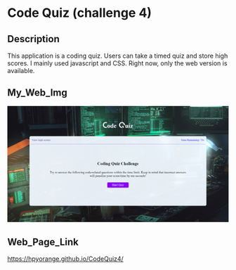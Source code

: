 # Code Quiz (challenge 4)

## Description
This application is a coding quiz. Users can take a timed quiz and store high scores. I mainly used javascript and CSS. Right now, only the web version is available.

## My_Web_Img
![Web brief](asset/img/codeQuiz.png "Web sample")

## Web_Page_Link
https://hpyorange.github.io/CodeQuiz4/